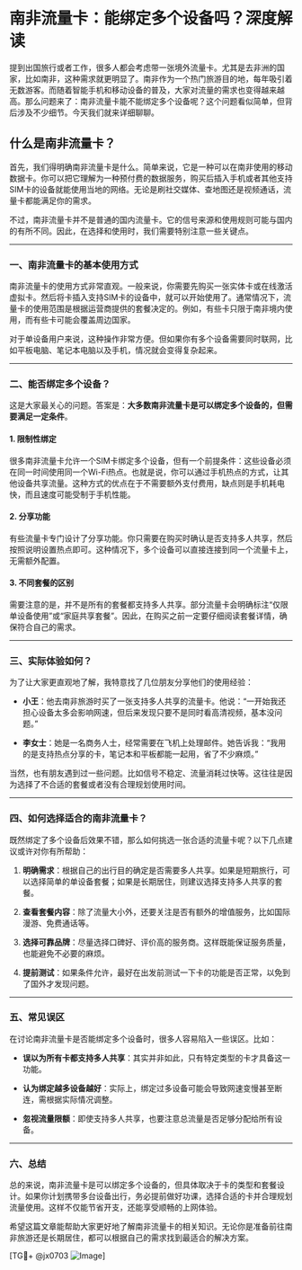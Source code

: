 # 南非流量卡：能绑定多个设备吗？深度解读

提到出国旅行或者工作，很多人都会考虑带一张境外流量卡。尤其是去非洲的国家，比如南非，这种需求就更明显了。南非作为一个热门旅游目的地，每年吸引着无数游客。而随着智能手机和移动设备的普及，大家对流量的需求也变得越来越高。那么问题来了：南非流量卡能不能绑定多个设备呢？这个问题看似简单，但背后涉及不少细节。今天我们就来详细聊聊。

## 什么是南非流量卡？

首先，我们得明确南非流量卡是什么。简单来说，它是一种可以在南非使用的移动数据卡。你可以把它理解为一种预付费的数据服务，购买后插入手机或者其他支持SIM卡的设备就能使用当地的网络。无论是刷社交媒体、查地图还是视频通话，流量卡都能满足你的需求。

不过，南非流量卡并不是普通的国内流量卡。它的信号来源和使用规则可能与国内的有所不同。因此，在选择和使用时，我们需要特别注意一些关键点。

---

### **一、南非流量卡的基本使用方式**

南非流量卡的使用方式非常直观。一般来说，你需要先购买一张实体卡或在线激活虚拟卡。然后将卡插入支持SIM卡的设备中，就可以开始使用了。通常情况下，流量卡的使用范围是根据运营商提供的套餐决定的。例如，有些卡只限于南非境内使用，而有些卡可能会覆盖周边国家。

对于单设备用户来说，这种操作非常方便。但如果你有多个设备需要同时联网，比如平板电脑、笔记本电脑以及手机，情况就会变得复杂起来。

---

### **二、能否绑定多个设备？**

这是大家最关心的问题。答案是：**大多数南非流量卡是可以绑定多个设备的，但需要满足一定条件**。

#### **1. 限制性绑定**
很多南非流量卡允许一个SIM卡绑定多个设备，但有一个前提条件：这些设备必须在同一时间使用同一个Wi-Fi热点。也就是说，你可以通过手机热点的方式，让其他设备共享流量。这种方式的优点在于不需要额外支付费用，缺点则是手机耗电快，而且速度可能受制于手机性能。

#### **2. 分享功能**
有些流量卡专门设计了分享功能。你只需要在购买时确认是否支持多人共享，然后按照说明设置热点即可。这种情况下，多个设备可以直接连接到同一个流量卡上，无需额外配置。

#### **3. 不同套餐的区别**
需要注意的是，并不是所有的套餐都支持多人共享。部分流量卡会明确标注“仅限单设备使用”或“家庭共享套餐”。因此，在购买之前一定要仔细阅读套餐详情，确保符合自己的需求。

---

### **三、实际体验如何？**

为了让大家更直观地了解，我特意找了几位朋友分享他们的使用经验：

- **小王**：他去南非旅游时买了一张支持多人共享的流量卡。他说：“一开始我还担心设备太多会影响网速，但后来发现只要不是同时看高清视频，基本没问题。”
  
- **李女士**：她是一名商务人士，经常需要在飞机上处理邮件。她告诉我：“我用的是支持热点分享的卡，笔记本和平板都能一起用，省了不少麻烦。”

当然，也有朋友遇到过一些问题。比如信号不稳定、流量消耗过快等。这往往是因为选择了不合适的套餐或者没有合理规划使用时间。

---

### **四、如何选择适合的南非流量卡？**

既然绑定了多个设备后效果不错，那么如何挑选一张合适的流量卡呢？以下几点建议或许对你有所帮助：

1. **明确需求**：根据自己的出行目的确定是否需要多人共享。如果是短期旅行，可以选择简单的单设备套餐；如果是长期居住，则建议选择支持多人共享的套餐。
   
2. **查看套餐内容**：除了流量大小外，还要关注是否有额外的增值服务，比如国际漫游、免费通话等。

3. **选择可靠品牌**：尽量选择口碑好、评价高的服务商。这样既能保证服务质量，也能避免不必要的麻烦。

4. **提前测试**：如果条件允许，最好在出发前测试一下卡的功能是否正常，以免到了国外才发现问题。

---

### **五、常见误区**

在讨论南非流量卡是否能绑定多个设备时，很多人容易陷入一些误区。比如：

- **误以为所有卡都支持多人共享**：其实并非如此，只有特定类型的卡才具备这一功能。
  
- **认为绑定越多设备越好**：实际上，绑定过多设备可能会导致网速变慢甚至断连，需根据实际情况调整。

- **忽视流量限额**：即使支持多人共享，也要注意总流量是否足够分配给所有设备。

---

### **六、总结**

总的来说，南非流量卡是可以绑定多个设备的，但具体取决于卡的类型和套餐设计。如果你计划携带多台设备出行，务必提前做好功课，选择合适的卡并合理规划流量使用。这样不仅能节省开支，还能享受顺畅的上网体验。

希望这篇文章能帮助大家更好地了解南非流量卡的相关知识。无论你是准备前往南非旅游还是长期居住，都可以根据自己的需求找到最适合的解决方案。

[TG💪+ @jx0703 ![Image](https://github.com/user-attachments/assets/dbca1d08-cadb-493c-b0ec-ad6f7a83f270)]